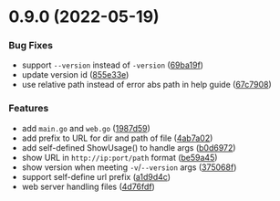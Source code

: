# 0.9.0 (2022-05-19)


### Bug Fixes

* support `--version` instead of `-version` ([69ba19f](https://github.com/duruyao/goshare/commit/69ba19f393db697e8e583d9142867fe1218e65c5))
* update version id ([855e33e](https://github.com/duruyao/goshare/commit/855e33e52f5255c5f4e4eee7cb0eac57afad29b5))
* use relative path instead of error abs path in help guide ([67c7908](https://github.com/duruyao/goshare/commit/67c79083ae6d2bfd607deac7cbe72aa32864cef4))


### Features

* add `main.go` and `web.go` ([1987d59](https://github.com/duruyao/goshare/commit/1987d59193b869b0d0265ff8529cd5e3ea391079))
* add prefix to URL for dir and path of file ([4ab7a02](https://github.com/duruyao/goshare/commit/4ab7a023d349243759398a947b833a842dd40800))
* add self-defined ShowUsage() to handle args ([b0d6972](https://github.com/duruyao/goshare/commit/b0d697243ad8a95134aef75337475940119317d8))
* show URL in `http://ip:port/path` format ([be59a45](https://github.com/duruyao/goshare/commit/be59a455a0f440842f4aec0edb1afa8f777d7a5d))
* show version when meeting `-v`/`--version` args ([375068f](https://github.com/duruyao/goshare/commit/375068f8274d84487c3c42acc1ff1419c1fc9800))
* support self-define url prefix ([a1d9d4c](https://github.com/duruyao/goshare/commit/a1d9d4c1a86bba4be8e22676d9c40e5dce2333a4))
* web server handling files ([4d76fdf](https://github.com/duruyao/goshare/commit/4d76fdf05583d2ad7c05e578ab5bea381f71344c))




